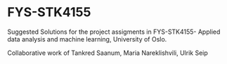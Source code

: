 # FYS-STK4155
Suggested Solutions for the project assigments in FYS-STK4155- Applied data analysis and machine learning, University of Oslo. 

Collaborative work of Tankred Saanum, Maria Nareklishvili, Ulrik Seip
